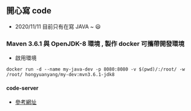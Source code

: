 ## 開心寫 code
- 2020/11/11 目前只有在寫 JAVA ~ :smiley:

### Maven 3.6.1 與 OpenJDK-8 環境 , 製作 docker 可攜帶開發環境
- 啟用環境
```
docker run -d --name my-java-dev -p 8080:8080 -v $(pwd)/:/root/ -w /root/ hongyuanyang/my-dev:mvn3.6.1-jdk8
```
#### code-server
- [參考網址](https://github.com/cdr/code-server)
